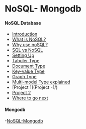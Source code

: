 # NoSQL- Mongodb

#### NoSQL Database ####

- [Introduction](introduction/)
- [What is NoSQL?](what-is-noSQL/)
- [Why use noSQL?](why-use-nosql/)
- [SQL vs NoSQL](sql-and-nosql/)
- [Setting Up](setting-up/)
- [Tabuler Type](tabular-type/)
- [Document Type](document-type/)
- [Key-value Type](key-value-type/)
- [Graph Type](graph-type/)
- [Multi-model Type explained](multi-model-type-explanied/)
- [Project 1](Project -1/)
- [Project 2]()
- [Where to go next]()








#### Mongodb ####
-[NoSQL-Mongodb](nosql-mongodb)
